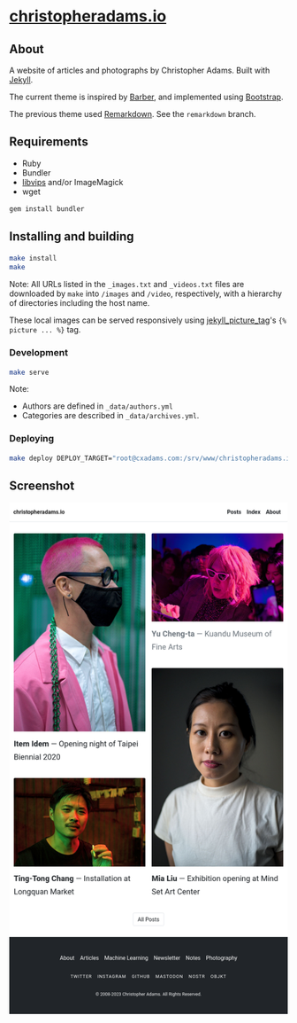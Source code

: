 # [christopheradams.io](https://christopheradams.io)

## About

A website of articles and photographs by Christopher Adams. Built with [Jekyll].

The current theme is inspired by [Barber], and implemented using [Bootstrap].

The previous theme used [Remarkdown]. See the `remarkdown` branch.

## Requirements

* Ruby
* Bundler
* [libvips] and/or ImageMagick
* wget

```sh
gem install bundler
```

## Installing and building

```sh
make install
make
```

Note: All URLs listed in the `_images.txt` and `_videos.txt` files are
downloaded by `make` into `/images` and `/video`, respectively, with a hierarchy
of directories including the host name.

These local images can be served responsively using [jekyll_picture_tag]'s `{%
picture ... %}` tag.

### Development

```sh
make serve
```

Note:

* Authors are defined in `_data/authors.yml`
* Categories are described in `_data/archives.yml`.

### Deploying

```sh
make deploy DEPLOY_TARGET="root@cxadams.com:/srv/www/christopheradams.io"
```

## Screenshot

![Screenshot](/assets/img/screenshot.png?raw=true)

[Barber]: https://github.com/samesies/barber-jekyll
[Bootstrap]: https://getbootstrap.com/
[Jekyll]: http://jekyllrb.com/
[libvips]: https://www.libvips.org/install.html
[Remarkdown]: https://fvsch.com/remarkdown/
[remarkdown-branch]: /tree/remarkdown
[jekyll_picture_tag]: https://github.com/rbuchberger/jekyll_picture_tag
